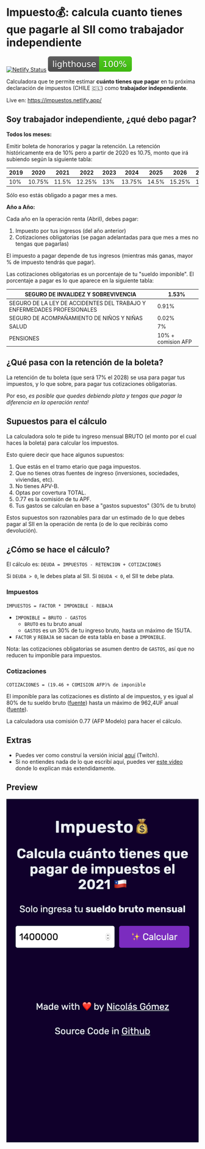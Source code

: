 # Impuesto💰: calcula cuanto tienes que pagarle al SII como trabajador independiente

[![Netlify Status](https://api.netlify.com/api/v1/badges/07ee9b81-d3e8-4f42-aa7d-500df46f174d/deploy-status)](https://app.netlify.com/sites/impuestos/deploys)
[![Lighthouse](lighthouse.svg)](https://github.com/muZk/impuestos)

Calculadora que te permite estimar **cuánto tienes que pagar** en tu próxima declaración de impuestos (CHILE 🇨🇱) como **trabajador independiente**.

Live en: https://impuestos.netlify.app/

## Soy trabajador independiente, ¿qué debo pagar?

**Todos los meses:**

Emitir boleta de honorarios y pagar la retención. La retención históricamente era de 10% pero a partir de 2020 es 10.75, monto que irá subiendo según la siguiente tabla:

| 2019 | 2020   | 2021  | 2022   | 2023 | 2024   | 2025  | 2026   | 2027 | 2028 |
|------|--------|-------|--------|------|--------|-------|--------|------|------|
| 10%  | 10.75% | 11.5% | 12.25% | 13%  | 13.75% | 14.5% | 15.25% | 16%  | 17%  |

Sólo eso estás obligado a pagar mes a mes.

**Año a Año:**

Cada año en la operación renta (Abril), debes pagar:

1. Impuesto por tus ingresos (del año anterior)
2. Cotizaciones obligatorias (se pagan adelantadas para que mes a mes no tengas que pagarlas)

El impuesto a pagar depende de tus ingresos (mientras más ganas, mayor % de impuesto tendrás que pagar).

Las cotizaciones obligatorias es un porcentaje de tu "sueldo imponible". El porcentaje a pagar es lo que aparece en la siguiente tabla:

| SEGURO DE INVALIDEZ Y SOBREVIVENCIA                                     | 1.53%              |
|-------------------------------------------------------------------------|--------------------|
| SEGURO DE LA LEY DE ACCIDENTES DEL TRABAJO Y ENFERMEDADES PROFESIONALES | 0.91%              |
| SEGURO DE ACOMPAÑAMIENTO DE NIÑOS Y NIÑAS                               | 0.02%              |
| SALUD                                                                   | 7%                 |
| PENSIONES                                                               | 10% + comision AFP |

## ¿Qué pasa con la retención de la boleta?

La retención de tu boleta (que será 17% el 2028) se usa para pagar tus impuestos, y lo que sobre, para pagar tus cotizaciones obligatorias.

Por eso, *es posible que quedes debiendo plata y tengas que pagar la diferencia en la operación renta!*

## Supuestos para el cálculo

La calculadora solo te pide tu ingreso mensual BRUTO (el monto por el cual haces la boleta) para calcular los impuestos.

Esto quiere decir que hace algunos supuestos:

1. Que estás en el tramo etario que paga impuestos.
2. Que no tienes otras fuentes de ingreso (inversiones, sociedades, viviendas, etc).
3. No tienes APV-B.
4. Optas por covertura TOTAL.
5. 0.77 es la comisión de tu APF.
6. Tus gastos se calculan en base a "gastos supuestos" (30% de tu bruto)

Estos supuestos son razonables para dar un estimado de lo que debes pagar al SII en la operación de renta (o de lo que recibirás como devolución).

## ¿Cómo se hace el cálculo?

El cálculo es: `DEUDA = IMPUESTOS - RETENCION + COTIZACIONES`

Si `DEUDA > 0`, le debes plata al SII. Si `DEUDA < 0`, el SII te debe plata.

### Impuestos

`IMPUESTOS = FACTOR * IMPONIBLE - REBAJA`

- `IMPONIBLE = BRUTO - GASTOS`
  - `BRUTO` es tu bruto anual
  - `GASTOS` es un 30% de tu ingreso bruto, hasta un máximo de 15UTA.
- `FACTOR` y `REBAJA` se sacan de esta tabla en base a `IMPONIBLE`.

Nota: las cotizaciones obligatorias se asumen dentro de `GASTOS`, así que no reducen tu imponible para impuestos.

### Cotizaciones

`COTIZACIONES = (19.46 + COMISION AFP)% de imponible`

El imponible para las cotizaciones es distinto al de impuestos, y es igual al 80% de tu sueldo bruto ([fuente](http://www.sii.cl/ayudas/ayudas_por_servicios/2032-cp-2035.html)) hasta un máximo de 962,4UF anual ([fuente](https://www.spensiones.cl/portal/institucional/594/w3-article-13843.html)).

La calculadora usa comisión 0.77 (AFP Modelo) para hacer el cálculo.

## Extras

- Puedes ver como construí la versión inicial [aquí](https://www.twitch.tv/videos/642524019) (Twitch).
- Si no entiendes nada de lo que escribí aquí, puedes ver [este video](https://www.circuloverde.cl/capitulo-11-la-obligacion-previsional-de-cotizar-de-los-trabajadores-independientes-ley-n-21-133/) donde lo explican más extendidamente.

## Preview

![Vista previea](preview.png)
